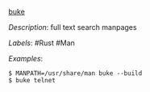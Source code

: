 [buke](https://github.com/epilys/buke)

*Description*: full text search manpages

*Labels*: #Rust #Man

*Examples*:

```
$ MANPATH=/usr/share/man buke --build
$ buke telnet
```

